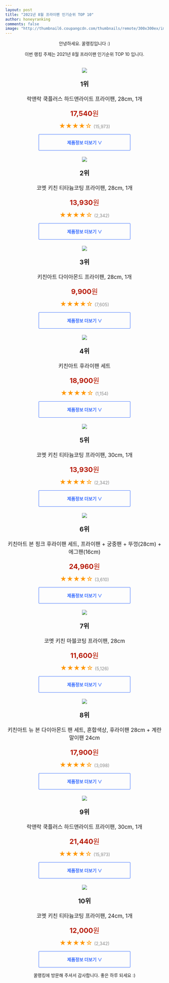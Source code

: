 ```yaml
--- 
layout: post 
title: "2021년 8월 프라이팬 인기순위 TOP 10" 
author: honeyranking 
comments: false 
image: "http://thumbnail6.coupangcdn.com/thumbnails/remote/300x300ex/image/retail/images/330040329307332-3259d4bc-f059-438b-9ff6-a5c1eddf9975.jpg" 
--- 
```

<p style="text-align: center;">안녕하세요. 꿀랭킹입니다 :)</p> <p style="text-align: center;">이번 랭킹 주제는 2021년 8월 프라이팬 인기순위 TOP 10 입니다.</p><center><img src="http://thumbnail6.coupangcdn.com/thumbnails/remote/300x300ex/image/retail/images/330040329307332-3259d4bc-f059-438b-9ff6-a5c1eddf9975.jpg" style="margin-top:20px" /></center> <p style="text-align: center; font-size: 20px"><b>1위</b></p> <p style="text-align: center; font-size: 17px">락앤락 쿡플러스 하드앤라이트 프라이팬, 28cm, 1개</p> <p style="text-align: center;"><span style="color: #b61800; font-size: 22px;"><b>17,540</b>원</span></p> <p style="text-align: center;"><span style="color: #ff9600; font-size: 20px;">★★★★☆ </span><span style="color: #878787;">(15,973)</span></p> <center><a href="https://coupa.ng/b5t5U5"> <div style="font-size: 14px; display: inline-block; padding: 15px 90px; color: #346aff; border-radius: 2px; border: 1px solid #346aff; cursor: pointer;"><b>제품정보 더보기 &or;</b></div> </a></center><center><img src="http://thumbnail8.coupangcdn.com/thumbnails/remote/300x300ex/image/retail/images/517625530368447-19024890-d0c1-40b0-919f-8f257d50f130.jpg" style="margin-top:20px" /></center> <p style="text-align: center; font-size: 20px"><b>2위</b></p> <p style="text-align: center; font-size: 17px">코멧 키친 티타늄코팅 프라이팬, 28cm, 1개</p> <p style="text-align: center;"><span style="color: #b61800; font-size: 22px;"><b>13,930</b>원</span></p> <p style="text-align: center;"><span style="color: #ff9600; font-size: 20px;">★★★★☆ </span><span style="color: #878787;">(2,342)</span></p> <center><a href="https://coupa.ng/b5t5Va"> <div style="font-size: 14px; display: inline-block; padding: 15px 90px; color: #346aff; border-radius: 2px; border: 1px solid #346aff; cursor: pointer;"><b>제품정보 더보기 &or;</b></div> </a></center><center><img src="http://thumbnail9.coupangcdn.com/thumbnails/remote/300x300ex/image/product/image/vendoritem/2019/03/08/3000774986/2067ab58-adc4-4de1-b9d8-ba110ec26083.jpg" style="margin-top:20px" /></center> <p style="text-align: center; font-size: 20px"><b>3위</b></p> <p style="text-align: center; font-size: 17px">키친아트 다이아몬드 프라이팬, 28cm, 1개</p> <p style="text-align: center;"><span style="color: #b61800; font-size: 22px;"><b>9,900</b>원</span></p> <p style="text-align: center;"><span style="color: #ff9600; font-size: 20px;">★★★★☆ </span><span style="color: #878787;">(7,605)</span></p> <center><a href="https://coupa.ng/b5t5Vb"> <div style="font-size: 14px; display: inline-block; padding: 15px 90px; color: #346aff; border-radius: 2px; border: 1px solid #346aff; cursor: pointer;"><b>제품정보 더보기 &or;</b></div> </a></center><center><img src="http://thumbnail9.coupangcdn.com/thumbnails/remote/300x300ex/image/product/image/vendoritem/2019/03/08/3001646349/9e29640b-bcbf-4990-a1ef-9794f84c015a.jpg" style="margin-top:20px" /></center> <p style="text-align: center; font-size: 20px"><b>4위</b></p> <p style="text-align: center; font-size: 17px">키친아트 후라이팬 세트</p> <p style="text-align: center;"><span style="color: #b61800; font-size: 22px;"><b>18,900</b>원</span></p> <p style="text-align: center;"><span style="color: #ff9600; font-size: 20px;">★★★★☆ </span><span style="color: #878787;">(1,154)</span></p> <center><a href="https://coupa.ng/b5t5Vh"> <div style="font-size: 14px; display: inline-block; padding: 15px 90px; color: #346aff; border-radius: 2px; border: 1px solid #346aff; cursor: pointer;"><b>제품정보 더보기 &or;</b></div> </a></center><center><img src="http://thumbnail10.coupangcdn.com/thumbnails/remote/300x300ex/image/retail/images/34006222490516-3f736815-da2e-4441-9c9c-de387e75759a.jpg" style="margin-top:20px" /></center> <p style="text-align: center; font-size: 20px"><b>5위</b></p> <p style="text-align: center; font-size: 17px">코멧 키친 티타늄코팅 프라이팬, 30cm, 1개</p> <p style="text-align: center;"><span style="color: #b61800; font-size: 22px;"><b>13,930</b>원</span></p> <p style="text-align: center;"><span style="color: #ff9600; font-size: 20px;">★★★★☆ </span><span style="color: #878787;">(2,342)</span></p> <center><a href="https://coupa.ng/b5t5Vk"> <div style="font-size: 14px; display: inline-block; padding: 15px 90px; color: #346aff; border-radius: 2px; border: 1px solid #346aff; cursor: pointer;"><b>제품정보 더보기 &or;</b></div> </a></center><center><img src="http://thumbnail6.coupangcdn.com/thumbnails/remote/300x300ex/image/product/image/vendoritem/2019/02/13/3104869518/51774ba5-cb49-4786-86f3-98f5ddd1ab8e.jpg" style="margin-top:20px" /></center> <p style="text-align: center; font-size: 20px"><b>6위</b></p> <p style="text-align: center; font-size: 17px">키친아트 본 핑크 후라이팬 세트, 프라이팬 + 궁중팬 + 뚜껑(28cm) + 에그팬(16cm)</p> <p style="text-align: center;"><span style="color: #b61800; font-size: 22px;"><b>24,960</b>원</span></p> <p style="text-align: center;"><span style="color: #ff9600; font-size: 20px;">★★★★☆ </span><span style="color: #878787;">(3,610)</span></p> <center><a href="https://coupa.ng/b5t5Vn"> <div style="font-size: 14px; display: inline-block; padding: 15px 90px; color: #346aff; border-radius: 2px; border: 1px solid #346aff; cursor: pointer;"><b>제품정보 더보기 &or;</b></div> </a></center><center><img src="http://thumbnail6.coupangcdn.com/thumbnails/remote/300x300ex/image/retail/images/168278394295421-959ca179-30d2-471d-8a14-8e4675aef091.jpg" style="margin-top:20px" /></center> <p style="text-align: center; font-size: 20px"><b>7위</b></p> <p style="text-align: center; font-size: 17px">코멧 키친 마블코팅 프라이팬, 28cm</p> <p style="text-align: center;"><span style="color: #b61800; font-size: 22px;"><b>11,600</b>원</span></p> <p style="text-align: center;"><span style="color: #ff9600; font-size: 20px;">★★★★☆ </span><span style="color: #878787;">(5,126)</span></p> <center><a href="https://coupa.ng/b5t5Vr"> <div style="font-size: 14px; display: inline-block; padding: 15px 90px; color: #346aff; border-radius: 2px; border: 1px solid #346aff; cursor: pointer;"><b>제품정보 더보기 &or;</b></div> </a></center><center><img src="http://thumbnail9.coupangcdn.com/thumbnails/remote/300x300ex/image/product/image/vendoritem/2017/09/06/3030189259/b5b48a36-b8de-4a1b-8f20-f3aff4b29362.jpg" style="margin-top:20px" /></center> <p style="text-align: center; font-size: 20px"><b>8위</b></p> <p style="text-align: center; font-size: 17px">키친아트 뉴 본 다이아몬드 팬 세트, 혼합색상, 후라이팬 28cm + 계란말이팬 24cm</p> <p style="text-align: center;"><span style="color: #b61800; font-size: 22px;"><b>17,900</b>원</span></p> <p style="text-align: center;"><span style="color: #ff9600; font-size: 20px;">★★★★☆ </span><span style="color: #878787;">(3,098)</span></p> <center><a href="https://coupa.ng/b5t5Vv"> <div style="font-size: 14px; display: inline-block; padding: 15px 90px; color: #346aff; border-radius: 2px; border: 1px solid #346aff; cursor: pointer;"><b>제품정보 더보기 &or;</b></div> </a></center><center><img src="http://thumbnail7.coupangcdn.com/thumbnails/remote/300x300ex/image/product/image/vendoritem/2019/02/01/3000018279/dbcd5208-7187-41fd-b22f-69e6f2477f8e.jpg" style="margin-top:20px" /></center> <p style="text-align: center; font-size: 20px"><b>9위</b></p> <p style="text-align: center; font-size: 17px">락앤락 쿡플러스 하드앤라이트 프라이팬, 30cm, 1개</p> <p style="text-align: center;"><span style="color: #b61800; font-size: 22px;"><b>21,440</b>원</span></p> <p style="text-align: center;"><span style="color: #ff9600; font-size: 20px;">★★★★☆ </span><span style="color: #878787;">(15,973)</span></p> <center><a href="https://coupa.ng/b5t5Vx"> <div style="font-size: 14px; display: inline-block; padding: 15px 90px; color: #346aff; border-radius: 2px; border: 1px solid #346aff; cursor: pointer;"><b>제품정보 더보기 &or;</b></div> </a></center><center><img src="http://thumbnail8.coupangcdn.com/thumbnails/remote/300x300ex/image/retail/images/519827080025982-d2412860-685b-470f-8735-27e4cb02a77e.jpg" style="margin-top:20px" /></center> <p style="text-align: center; font-size: 20px"><b>10위</b></p> <p style="text-align: center; font-size: 17px">코멧 키친 티타늄코팅 프라이팬, 24cm, 1개</p> <p style="text-align: center;"><span style="color: #b61800; font-size: 22px;"><b>12,000</b>원</span></p> <p style="text-align: center;"><span style="color: #ff9600; font-size: 20px;">★★★★☆ </span><span style="color: #878787;">(2,342)</span></p> <center><a href="https://coupa.ng/b5t5VA"> <div style="font-size: 14px; display: inline-block; padding: 15px 90px; color: #346aff; border-radius: 2px; border: 1px solid #346aff; cursor: pointer;"><b>제품정보 더보기 &or;</b></div> </a></center> <p style="text-align: center;">꿀랭킹에 방문해 주셔서 감사합니다. 좋은 하루 되세요 :)</p>
